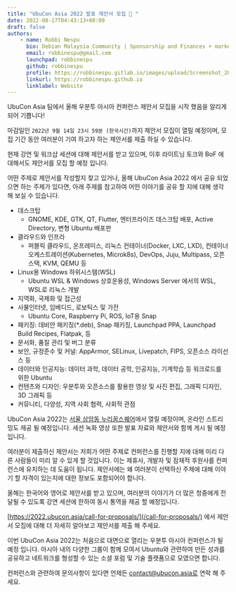 ```yaml
---
title: "UbuCon Asia 2022 발표 제안서 모집 📢 "
date: 2022-08-17T04:43:13+08:00
draft: false
authors:
    - name: Robbi Nespu
      bio: Debian Malaysia Community | Sponsorship and Finances + marketing (Global team) Ubucon Asia 2022
      email: robbinespu@gmail.com
      launchpad: robbinespu
      github: robbinespu
      profile: https://robbinespu.gitlab.io/images/upload/Screenshot_20210816_124946.png
      linkurl: https://robbinespu.github.io
      linklabel: Website
---
```


UbuCon Asia 팀에서 올해 우분투 아시아 컨퍼런스 제안서 모집을 시작 했음을 알리게 되어 기쁩니다!

마감일인 `2022년 9월 14일 23시 59분 (한국시간)`까지 제안서 모집이 열릴 예정이며, 모집 기간 동안 여러분이 기여 하고자 하는 제안서를 제출 하실 수 있습니다.

현재 강연 및 워크샵 세션에 대해 제안서를 받고 있으며, 이후 라이트닝 토크와 BoF 에 대해서도 제안서를 모집 할 예정 입니다.

어떤 주제로 제안서를 작성할지 찾고 있거나, 올해 UbuCon Asia 2022 에서 공유 되었으면 하는 주제가 있다면, 아래 주제를 참고하여 어떤 이야기를 공유 할 지에 대해 생각 해 보실 수 있습니다.


- 데스크탑
  - GNOME, KDE, GTK, QT, Flutter, 엔터프라이즈 데스크탑 배포, Active Directory, 변형 Ubuntu 배포판
- 클라우드와 인프라
  - 퍼블릭 클라우드, 온프레미스, 리눅스 컨테이너(Docker, LXC, LXD), 컨테이너 오케스트레이션(Kubernetes, Microk8s), DevOps, Juju, Multipass, 오픈스택, KVM, QEMU 등
- Linux용 Windows 하위시스템(WSL)
  - Ubuntu WSL & Windows 상호운용성, Windows Server 에서의 WSL, WSL로 리눅스 개발
- 지역화, 국제화 및 접근성
- 사물인터넷, 임베디드, 로보틱스 및 가전
  - Ubuntu Core, Raspberry Pi, ROS, IoT용 Snap
- 패키징: 데비안 패키징(*.deb), Snap 패키징, Launchpad PPA, Launchpad Build Recipes, Flatpak, 등
- 문서화, 품질 관리 및 버그 분류
- 보안, 규정준수 및 커널: AppArmor, SELinux, Livepatch, FIPS, 오픈소스 라이선스 등
- 데이터와 인공지능: 데이터 과학, 데이터 공학, 인공지능, 기계학습 등 워크로드를 위한 Ubuntu
- 컨텐츠와 디자인: 우분투와 오픈소스를 활용한 영상 및 사진 편집, 그래픽 디자인, 3D 그래픽 등
- 커뮤니티, 다양성, 지역 사회 협력, 사회적 관점

UbuCon Asia 2022는 [서울 상암동 누리꿈스퀘어](/venue-and-travel/venue)에서 열릴 예정이며, 온라인 스트리밍도 제공 될 예정입니다. 세션 녹화 영상 또한 발표 자료와 제안서와 함께 게시 될 예정입니다.

여러분이 제출하신 제안서는 저희가 어떤 주제로 컨퍼런스를 진행할 지에 대해 미리 다른 사람들이 미리 알 수 있게 할 것입니다. 이는 제휴사, 개발자 및 잠재적 후원사를 컨퍼런스에 유치하는 데 도움이 됩니다. 제안서에는 왜 여러분이 선택하신 주제에 대해 이야기 할 자격이 있는지에 대한 정보도 포함되어야 합니다.

올해는 한국어와 영어로 제안서를 받고 있으며, 여러분의 이야기가 더 많은 청중에게 전달될 수 있도록 강연 세션에 한하여 동시 통역을 제공 할 예정입니다.

[https://2022.ubucon.asia/call-for-proposals/](/call-for-proposals/) 에서 제안서 모집에 대해 더 자세히 알아보고 제안서를 제출 해 주세요.

이번 UbuCon Asia 2022는 처음으로 대면으로 열리는 우분투 아시아 컨퍼런스가 될 예정 입니다. 아시아 내의 다양한 그룹이 함께 모여서 Ubuntu와 관련하여 만든 성과를 공유하고 네트워크를 형성할 수 있는 소셜 포럼 및 기술 플랫폼으로 모였으면 합니다.

컨퍼런스와 관련하여 문의사항이 있다면 언제든 contact@ubucon.asia로 연락 해 주세요.